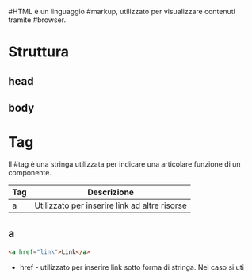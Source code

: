 #HTML è un linguaggio #markup, utilizzato per visualizzare contenuti tramite #browser.
# Struttura
## head
## body
# Tag
Il #tag è una stringa utilizzata per indicare una articolare funzione di un componente. 

| Tag | Descrizione |
| ---- | ---- |
| a | Utilizzato per inserire link ad altre risorse |
## a
```HTML
<a href="link">Link</a>
```
- href - utilizzato per inserire link sotto forma di stringa. Nel caso si uti